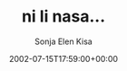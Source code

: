 ---
title: 'ni li nasa...'
posts: 1
hash: 't55'
author: 'Sonja Elen Kisa'
date: 2002-07-15T17:59:00+00:00
sources:
  - http://forums.tokipona.org/viewtopic.php%3Ft=55.html
---